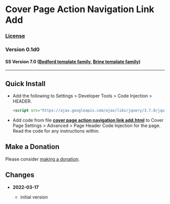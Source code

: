 # Cover Page Action Navigation Link Add

### [License][99]

### Version 0.1d0

#### SS Version 7.0 ([Bedford template family][1], [Brine template family][2])

---

## Quick Install

* Add the following to Settings > Developer Tools > Code Injection > HEADER.
  
  ```html
  <script src="https://ajax.googleapis.com/ajax/libs/jquery/3.7.0/jquery.min.js"></script>
  ```
  
* Add code from file
  **[cover page action navigation link add.html](cover%20page%20action%20navigation%20link%20add.html#L1)**
  to Cover Page Settings > Advanced > Page Header Code Injection for the page. Read
  the code for any instructions within.

## Make a Donation

Please consider
[making a donation](https://github.com/tomsWebConsulting/twcsl#make-a-donation).

## Changes

<!-- * **2021-07-01**

  * added code to change read more link
  * use twcsl
  * bumped version to 0.1d2
  -->
* **2022-03-17**

  * initial version

[1]: https://support.squarespace.com/hc/en-us/articles/205825968-Bedford-template-family
[2]: https://support.squarespace.com/hc/en-us/articles/212512738-Brine-template-family
[99]: https://github.com/tomsWebConsulting/twcsl/blob/main/LICENSE.txt#L1
